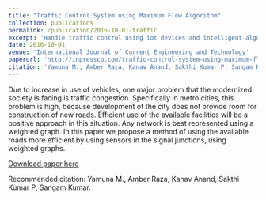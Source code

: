 ```yaml
---
title: "Traffic Control System using Maximum Flow Algorithm"
collection: publications
permalink: /publication/2016-10-01-traffic
excerpt: 'Handle traffic control using iot devices and intelligent algorithms.'
date: 2016-10-01
venue: 'International Journal of Current Engineering and Technology'
paperurl: 'http://inpressco.com/traffic-control-system-using-maximum-flow-algorithm/'
citation: 'Yamuna M., Amber Raza, Kanav Anand, Sakthi Kumar P, Sangam Kumar'
---
```

Due to increase in use of vehicles, one major problem that the modernized society is facing is traffic congestion. Specifically in metro cities, this problem is high, because development of the city does not provide room for construction of new roads. Efficient use of the available facilities will be a positive approach in this situation. Any network is best represented using a weighted graph. In this paper we propose a method of using the available roads more efficient by using sensors in the signal junctions, using weighted graphs.

[Download paper here](http://inpressco.com/wp-content/uploads/2016/10/Paper621849-1852.pdf)

Recommended citation: Yamuna M., Amber Raza, Kanav Anand, Sakthi Kumar P, Sangam Kumar.